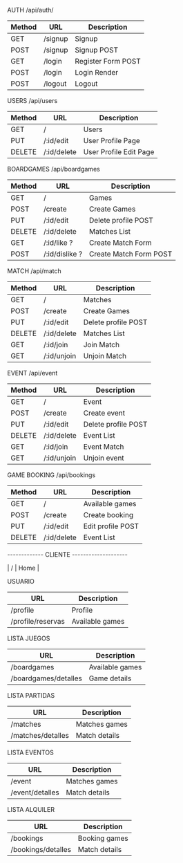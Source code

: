 AUTH /api/auth/

|  Method  | URL | Description |
| ------------- | ------------- | ------------- |
| GET  | /signup  | Signup  |
| POST  | /signup  | Signup POST  |
| GET  | /login  | Register Form POST  |
| POST  | /login  | Login Render  |
| POST  | /logout | Logout  |

USERS /api/users

|  Method  | URL | Description |
| ------------- | ------------- | ------------- |
| GET  | /  | Users  |
| PUT  | /:id/edit  | User Profile Page  |
| DELETE  | /:id/delete  | User Profile Edit Page  |

BOARDGAMES /api/boardgames

|  Method  | URL | Description |
| ------------- | ------------- | ------------- |
| GET  | /  | Games   |
| POST  | /create  | Create Games   |
| PUT | /:id/edit  | Delete profile POST  |
| DELETE  | /:id/delete  | Matches List  |
| GET  | /:id/like ? | Create Match Form  |
| POST | /:id/dislike ?  | Create Match Form POST  |

MATCH /api/match

|  Method  | URL | Description |
| ------------- | ------------- | ------------- |
| GET  | /  | Matches   |
| POST  | /create  | Create Games   |
| PUT | /:id/edit  | Delete profile POST  |
| DELETE  | /:id/delete  | Matches List  |
| GET | /:id/join  | Join Match |
| GET | /:id/unjoin  | Unjoin Match |

EVENT /api/event

|  Method  | URL | Description |
| ------------- | ------------- | ------------- |
| GET  | /  | Event   |
| POST  | /create  | Create event   |
| PUT | /:id/edit  | Delete profile POST  |
| DELETE  | /:id/delete  | Event List  |
| GET | /:id/join  | Event Match |
| GET | /:id/unjoin  | Unjoin event |


GAME BOOKING /api/bookings

|  Method  | URL | Description |
| ------------- | ------------- | ------------- |
| GET  | /  | Available games   |
| POST  | /create  | Create booking   |
| PUT | /:id/edit  | Edit profile POST  |
| DELETE  | /:id/delete  | Event List  |


------------- CLIENTE --------------------

| /  | Home   |

USUARIO

| URL | Description |
| ------------- | ------------- |
| /profile  | Profile   |
| /profile/reservas  | Available games   |

LISTA JUEGOS

| URL | Description |
| ------------- | ------------- |
| /boardgames  | Available games   |
| /boardgames/detalles  | Game details   |

LISTA PARTIDAS

| URL | Description |
| ------------- | ------------- |
| /matches  | Matches games   |
| /matches/detalles  | Match details   |

LISTA EVENTOS

| URL | Description |
| ------------- | ------------- |
| /event  | Matches games   |
| /event/detalles  | Match details   |

LISTA ALQUILER

| URL | Description |
| ------------- | ------------- |
| /bookings  | Booking games   |
| /bookings/detalles  | Match details   |

